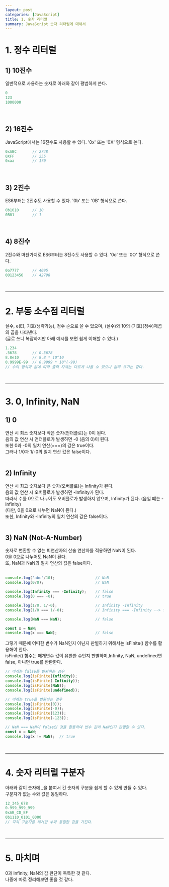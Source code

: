 ```yaml
---
layout: post
categories: [JavaScript]
title: 1. 숫자 리터럴
summary: JavaScript 숫자 리터럴에 대해서
---
```


# 1. 정수 리터럴

## 1) 10진수
일반적으로 사용하는 숫자로 아래와 같이 평범하게 쓴다.<br>
```js
0
123
1000000
```
<br>

## 2) 16진수
JavaScript에서는 16진수도 사용할 수 있다. '0x' 또는 '0X' 형식으로 쓴다.<br>
```js
0xABC		// 2748
0XFF		// 255
0xaa		// 170
```
<br>

## 3) 2진수
ES6부터는 2진수도 사용할 수 있다. '0b' 또는 '0B' 형식으로 쓴다.<br>
```js
0b1010		// 10
0B01		// 1
```
<br>

## 4) 8진수
2진수와 마찬가지로 ES6부터는 8진수도 사용할 수 있다. '0o' 또는 '0O' 형식으로 쓴다.<br>
```js
0o7777		// 4095
0O123456	// 42798
```
<br>

---

# 2. 부동 소수점 리터럴

실수, e(E), 기호(생략가능), 정수 순으로 쓸 수 있으며, (실수)와 10의 (기호)(정수)제곱의 곱을 나타낸다.<br>
(글로 쓰니 복잡하지만 아래 예시를 보면 쉽게 이해할 수 있다.)<br>
```js
1.234
.5678		// 0.5678
8.8e10		// 8.8 * 10^10
0.9999E-99	// 0.9999 * 10^(-99)
// 수의 형식과 값에 따라 출력 자체는 다르게 나올 수 있으나 값의 크기는 같다.
```
<br>

---

# 3. 0, Infinity, NaN

## 1) 0
연산 시 최소 숫자보다 작은 숫자(언더플로)는 0이 된다.<br> 
음의 값 연산 시 언더플로가 발생하면 -0 (음의 0)이 된다.<br>
또한 0과 -0의 일치 연산(===)의 값은 true이다.<br>
그러나 1/0과 1/-0의 일치 연산 값은 false이다.<br>
<br>

## 2) Infinity
연산 시 최고 숫자보다 큰 숫자(오버플로)는 Infinity가 된다.<br>
음의 값 연산 시 오버플로가 발생하면 -Infinity가 된다.<br>
따라서 수를 0으로 나누어도 오버플로가 발생하지 않으며, Infinity가 된다. (음일 떄는 -Infinity)<br>
(다만, 0을 0으로 나누면 NaN이 된다.)<br>
또한, Infinity와 -Infinity의 일치 연산의 값은 false이다.<br>
<br>

## 3) NaN (Not-A-Number)
숫자로 변환할 수 없는 피연산자의 산술 연산자를 적용하면 NaN이 된다.  
0을 0으로 나누어도 NaN이 된다.<br>
또, NaN과 NaN의 일치 연산의 값은 false이다.<br>
<br>

```js
console.log('abc'/10);					// NaN
console.log(0/0);						// NaN

console.log(Infinity === -Infinity);	// false
console.log(0 === -0);					// true

console.log(1/0, 1/-0);					// Infinity -Infinity
console.log(1/0 === 1/-0);				// Infinity === -Infinity --> false

console.log(NaN === NaN);				// false

const x = NaN;
console.log(x === NaN);					// false
```
그렇기 때문에 어떠한 변수가 NaN인지 아닌지 판별하기 위해서는 isFinite() 함수를 활용해야 한다.<br>
isFinite() 함수는 매개변수 값이 유한한 수인지 판별하며,Infinity, NaN, undefined면 false, 아니면 true를 반환한다.<br>
```js
// 아래는 false를 반환하는 경우
console.log(isFinite(Infinity));
console.log(isFinite(-Infinity));
console.log(isFinite(NaN));
console.log(isFinite(undefined));

// 아래는 true를 반환하는 경우
console.log(isFinite(0));
console.log(isFinite(-0));
console.log(isFinite(123));
console.log(isFinite(-123));

// NaN === NaN이 false인 것을 활용하여 변수 값이 NaN인지 판별할 수 있다.
const x = NaN;
console.log(x != NaN);	// true
```
<br>

---

# 4. 숫자 리터럴 구분자

아래와 같이 숫자에 _을 붙여서 긴 숫자의 구분을 쉽게 할 수 있게 만들 수 있다.<br>
구분자가 없는 수와 값은 동일하다.<br>

```js
12_345_678
0.999_999_999
0xAB_CD_EF
0b1110_0101_0000
// 긱긱 구분자를 제거한 수와 동일한 값을 가진다.
```
<br>

---

# 5. 마치며

0과 Infinity, NaN의 값 판단이 독특한 것 같다.<br>
나중에 따로 정리해보면 좋을 것 같다.<br>
